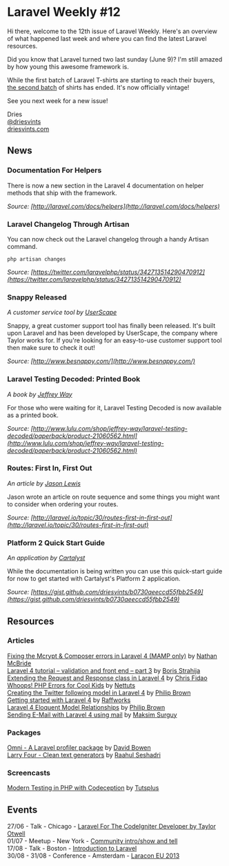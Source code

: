 # Laravel Weekly #12

Hi there, welcome to the 12th issue of Laravel Weekly. Here's an overview of what happened last week and where you can find the latest Laravel resources.

Did you know that Laravel turned two last sunday (June 9)? I'm still amazed by how young this awesome framework is.

While the first batch of Laravel T-shirts are starting to reach their buyers, [the second batch](http://teespring.com/laravel-redux) of shirts has ended. It's now officially vintage!

See you next week for a new issue!

Dries  
[@driesvints](https://twitter.com/driesvints)  
[driesvints.com](http://driesvints.com)

## News

### Documentation For Helpers

There is now a new section in the Laravel 4 documentation on helper methods that ship with the framework.

*Source: [http://laravel.com/docs/helpers](http://laravel.com/docs/helpers)*

### Laravel Changelog Through Artisan

You can now check out the Laravel changelog through a handy Artisan command.

	php artisan changes

*Source: [https://twitter.com/laravelphp/status/342713514290470912](https://twitter.com/laravelphp/status/342713514290470912)*

### Snappy Released

*A customer service tool by [UserScape](http://www.userscape.com/)*

Snappy, a great customer support tool has finally been released. It's built upon Laravel and has been developed by UserScape, the company where Taylor works for. If you're looking for an easy-to-use customer support tool then make sure to check it out! 

*Source: [http://www.besnappy.com/](http://www.besnappy.com/)*

### Laravel Testing Decoded: Printed Book

*A book by [Jeffrey Way](https://twitter.com/jeffrey_way)*

For those who were waiting for it, Laravel Testing Decoded is now available as a printed book.

*Source: [http://www.lulu.com/shop/jeffrey-way/laravel-testing-decoded/paperback/product-21060562.html](http://www.lulu.com/shop/jeffrey-way/laravel-testing-decoded/paperback/product-21060562.html)*

### Routes: First In, First Out

*An article by [Jason Lewis](https://twitter.com/jasonclewis)*

Jason wrote an article on route sequence and some things you might want to consider when ordering your routes.

*Source: [http://laravel.io/topic/30/routes-first-in-first-out](http://laravel.io/topic/30/routes-first-in-first-out)*

### Platform 2 Quick Start Guide

*An application by [Cartalyst](http://www.cartalyst.com/)*

While the documentation is being written you can use this quick-start guide for now to get started with Cartalyst's Platform 2 application.

*Source: [https://gist.github.com/driesvints/b0730aeeccd55fbb2549](https://gist.github.com/driesvints/b0730aeeccd55fbb2549)*

## Resources 

### Articles

[Fixing the Mcrypt & Composer errors in Laravel 4 (MAMP only)](http://brideo.co.uk/fixing-the-mcrypt-composer-errors-in-laravel-4-mamp-only/) by [Nathan McBride](https://twitter.com/BrideoWeb)  
[Laravel 4 tutorial – validation and front end – part 3](http://www.codeforest.net/laravel-4-tutorial-validation-frontend) by [Boris Strahija](https://twitter.com/strija)  
[Extending the Request and Response class in Laravel 4](http://fideloper.com/extend-request-response-laravel) by [Chris Fidao](http://fideloper.com/)  
[Whoops! PHP Errors for Cool Kids](http://net.tutsplus.com/tutorials/php/whoops-php-errors-for-cool-kids/) by [Nettuts](http://net.tutsplus.com/)  
[Creating the Twitter following model in Laravel 4](http://culttt.com/2013/06/03/creating-the-twitter-following-model-in-laravel-4/) by [Philip Brown](https://twitter.com/philipbrown)  
[Getting started with Laravel 4](http://raffworks.com/category/series/getting-started-with-laravel-4/) by [Raffworks](http://raffworks.com/)  
[Laravel 4 Eloquent Model Relationships](http://culttt.com/2013/06/10/laravel-4-eloquent-model-relationships/) by [Philip Brown](https://twitter.com/philipbrown)  
[Sending E-Mail with Laravel 4 using mail](http://maxoffsky.com/code-blog/sending-e-mail-with-laravel-4-using-mail/) by [Maksim Surguy](https://twitter.com/msurguy)  

### Packages

[Omni - A Laravel profiler package](https://github.com/sorora/omni) by [David Bowen](https://github.com/sorora)  
[Larry Four - Clean text generators](http://xcmer.github.io/larry-four-generator/) by [Raahul Seshadri](https://github.com/XCMer)  

### Screencasts

[Modern Testing in PHP with Codeception](https://tutsplus.com/course/modern-testing-in-php-with-codeception/) by [Tutsplus](https://tutsplus.com)  

## Events

27/06 - Talk - Chicago - [Laravel For The CodeIgniter Developer by Taylor Otwell](http://peersconf.com/2013/sessions#25)  
01/07 - Meetup - New York - [Community intro/show and tell](http://www.meetup.com/New-York-Laravel/events/122708162/)  
17/08 - Talk - Boston - [Introduction to Laravel](http://www.northeastphp.org/talks/view/10/Introduction-to-Laravel)  
30/08 - 31/08 - Conference - Amsterdam - [Laracon EU 2013](http://laracon.eu/2013/)  